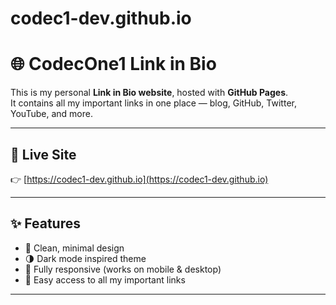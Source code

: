 # codec1-dev.github.io
# 🌐 CodecOne1 Link in Bio

This is my personal **Link in Bio website**, hosted with **GitHub Pages**.  
It contains all my important links in one place — blog, GitHub, Twitter, YouTube, and more.

---

## 🚀 Live Site
👉 [https://codec1-dev.github.io](https://codec1-dev.github.io)

---

## ✨ Features
- 🎨 Clean, minimal design  
- 🌗 Dark mode inspired theme  
- 📱 Fully responsive (works on mobile & desktop)  
- 🔗 Easy access to all my important links  

---


